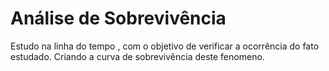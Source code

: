 # Análise de Sobrevivência

Estudo na linha do tempo ,  com o objetivo de verificar a ocorrência do fato estudado.
Criando a curva de sobrevivência deste fenomeno.
